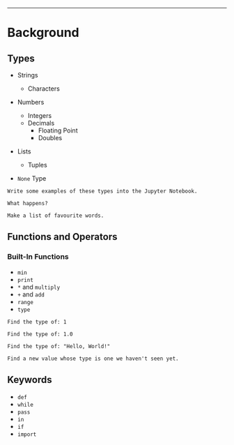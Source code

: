 
----

# Background

## Types

- Strings
    - Characters

- Numbers
    - Integers
    - Decimals
        - Floating Point
        - Doubles

- Lists
    - Tuples

- `None` Type

```instruction
Write some examples of these types into the Jupyter Notebook. 

What happens?
```


```instruction
Make a list of favourite words.
```


## Functions and Operators

### Built-In Functions

- `min`
- `print`
- `*` and `multiply`
- `+` and `add`
- `range`
- `type`

```instruction
Find the type of: 1
```
```instruction
Find the type of: 1.0
```
```instruction
Find the type of: "Hello, World!"
```
```instruction
Find a new value whose type is one we haven't seen yet.
```


## Keywords

- `def`
- `while`
- `pass`
- `in`
- `if`
- `import`



